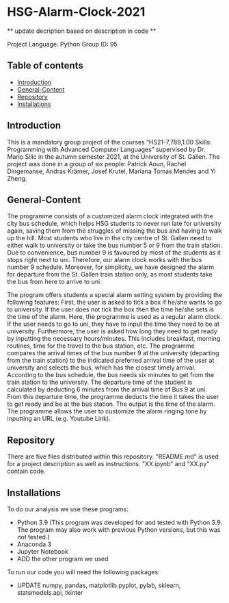 # HSG-Alarm-Clock-2021

** update decription based on description in code **

Project Language: Python
Group ID: 95

## Table of contents
* [Introduction](#Introduction)
* [General-Content](#General-Content)
* [Repository](#Repository)
* [Installations](#Installations)
  
## Introduction
This is a mandatory group project  of the courses “HS21-7,789,1.00 Skills: Programming with Advanced Computer Languages” supervised by Dr. Mario Silic in the autumn semester 2021, at the University of St. Gallen. The project was done in a group of six people: Patrick Aoun, Rachel Dingemanse, Andras Krämer, Josef Krutel, Mariana Tomas Mendes and Yi Zheng.

## General-Content
The programme consists of a customized alarm clock integrated with the city bus schedule, which helps HSG students to never run late for university again, saving them from the struggles of missing the bus and having to walk up the hill. Most students who live in the city centre of St. Gallen need to either walk to university or take the bus number 5 or 9 from the train station. Due to convenience, bus number 9 is favoured by most of the students as it stops right next to uni. Therefore, our alarm clock works with the bus number 9 schedule. Moreover, for simplicity, we have designed the alarm for departure from the St. Gallen train station only, as most students take the bus from here to arrive to uni. 

The program offers students a special alarm setting system by providing the following features: First, the user is asked to tick a box if he/she wants to go to university. If the user does not tick the box then the time he/she sets is the time of the alarm. Here, the programme is used as a regular alarm clock. If the user needs to go to uni, they have to input the time they need to be at university. Furthermore, the user is asked how long they need to get ready by inputting the necessary hours/minutes. This includes breakfast, morning routines, time for the travel to the bus station, etc. The programme compares the arrival times of the bus number 9 at the university (departing from the train station) to the indicated preferred arrival time of the user at university and selects the bus, which has the closest timely arrival. According to the bus schedule, the bus needs six minutes to get from the train station to the university. The departure time of the student is calculated by deducting 6 minutes from the arrival time of Bus 9 at uni. From this departure time, the programme deducts the time it takes the user to get ready and be at the bus station. The output is the time of the alarm. The programme allows the user to customize the alarm ringing tone by inputting an URL (e.g. Youtube Link).

## Repository
There are five files distributed within this repository. "README.md" is used for a project description as well as instructions. "XX.ipynb" and "XX.py" contain code. 

## Installations 
To do our analysis we use these programs: 
* Python 3.9 (This program was developed for and tested with Python 3.9. The program may also work with previous Python versions, but this was not tested.)
* Anaconda 3
* Jupyter Notebook
* ADD the other program we used

To run our code you will need the following packages: 
* UPDATE numpy, pandas, matplotlib.pyplot, pylab, sklearn, statsmodels.api, tkinter 

